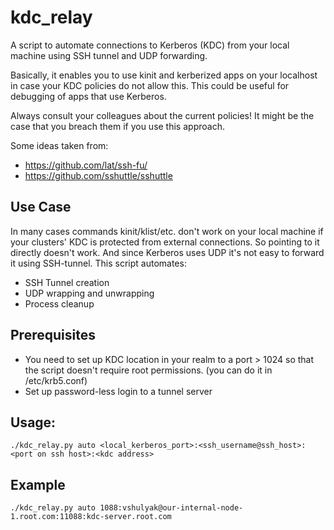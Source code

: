 # kdc_relay

A script to automate connections to Kerberos (KDC) from your local machine using SSH tunnel and UDP forwarding.

Basically, it enables you to use kinit and kerberized apps on your localhost in case your KDC policies do not
allow this. This could be useful for debugging of apps that use Kerberos.

Always consult your colleagues about the current policies! It might be the case that you breach them if you use
this approach.

Some ideas taken from:
* https://github.com/lat/ssh-fu/
* https://github.com/sshuttle/sshuttle

## Use Case

In many cases commands kinit/klist/etc. don't work on your local machine if your clusters' KDC is protected
from external connections. So pointing to it directly doesn't work. And since Kerberos uses UDP it's not easy
to forward it using SSH-tunnel. This script automates:

* SSH Tunnel creation
* UDP wrapping and unwrapping
* Process cleanup

## Prerequisites

* You need to set up KDC location in your realm to a port > 1024 so that the script doesn't require root permissions.
(you can do it in /etc/krb5.conf)
* Set up password-less login to a tunnel server

## Usage:

    ./kdc_relay.py auto <local_kerberos_port>:<ssh_username@ssh_host>:<port on ssh host>:<kdc address>

## Example

    ./kdc_relay.py auto 1088:vshulyak@our-internal-node-1.root.com:11088:kdc-server.root.com
